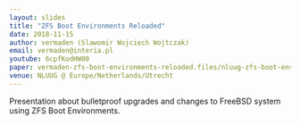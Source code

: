 ```yaml
---
layout: slides
title: "ZFS Boot Environments Reloaded"
date: 2018-11-15
author: vermaden (Slawomir Wojciech Wojtczak)
email: vermaden@interia.pl
youtube: 6cpfKodHW00
paper: vermaden-zfs-boot-environments-reloaded.files/nluug-zfs-boot-environments-reloaded-2018-11-15.pdf
venue: NLUUG @ Europe/Netherlands/Utrecht
---
```

Presentation about bulletproof upgrades and changes to FreeBSD system using ZFS Boot Environments.
